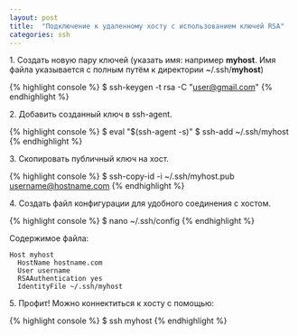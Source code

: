 ```yaml
---
layout: post
title:  "Подключение к удаленному хосту с использованием ключей RSA"
categories: ssh
---
```


1\. Создать новую пару ключей (указать имя: например **myhost**. Имя файла указывается с полным путём к директории \~/.ssh/**myhost**)


{% highlight console %}
$ ssh-keygen -t rsa -C "user@gmail.com"
{% endhighlight %}

2\. Добавить созданный ключ в ssh-agent.

{% highlight console %}
$ eval "$(ssh-agent -s)"
$ ssh-add ~/.ssh/myhost
{% endhighlight %}

3\. Скопировать публичный ключ на хост.

{% highlight console %}
$ ssh-copy-id -i ~/.ssh/myhost.pub username@hostname.com
{% endhighlight %}

4\. Создать файл конфигурации для удобного соединения с хостом.

{% highlight console %}
$ nano ~/.ssh/config
{% endhighlight %}

Содержимое файла:

    Host myhost
      HostName hostname.com
      User username
      RSAAuthentication yes
      IdentityFile ~/.ssh/myhost

5\. Профит\! Можно коннектиться к хосту с помощью:

{% highlight console %}
$ ssh myhost
{% endhighlight %}
